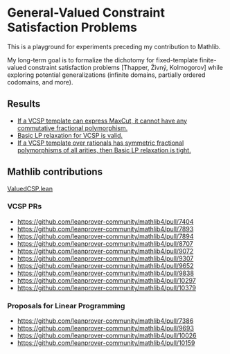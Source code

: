 # General-Valued Constraint Satisfaction Problems

This is a playground for experiments preceding my contribution to Mathlib.

My long-term goal is to formalize the dichotomy for fixed-template finite-valued constraint satisfaction problems [Thapper, Živný, Kolmogorov] while exploring potential generalizations (infinite domains, partially ordered codomains, and more).

## Results

* [If a VCSP template can express MaxCut, it cannot have any commutative fractional polymorphism.](https://github.com/madvorak/vcsp/blob/0c56fa679366db730fa428b82acedd041cb82df9/VCSP/Hardness.lean#L151)
* [Basic LP relaxation for VCSP is valid.](https://github.com/madvorak/vcsp/blob/0c56fa679366db730fa428b82acedd041cb82df9/VCSP/LinearRelaxation.lean#L273)
* [If a VCSP template over rationals has symmetric fractional polymorphisms of all arities, then Basic LP relaxation is tight.](https://github.com/madvorak/vcsp/blob/0c56fa679366db730fa428b82acedd041cb82df9/VCSP/LinearRelaxationAndSFP.lean#L392)

## Mathlib contributions

[ValuedCSP.lean](https://github.com/leanprover-community/mathlib4/blob/master/Mathlib/Combinatorics/Optimization/ValuedCSP.lean)

### VCSP PRs
* https://github.com/leanprover-community/mathlib4/pull/7404
* https://github.com/leanprover-community/mathlib4/pull/7893
* https://github.com/leanprover-community/mathlib4/pull/7894
* https://github.com/leanprover-community/mathlib4/pull/8707
* https://github.com/leanprover-community/mathlib4/pull/9072
* https://github.com/leanprover-community/mathlib4/pull/9307
* https://github.com/leanprover-community/mathlib4/pull/9652
* https://github.com/leanprover-community/mathlib4/pull/9838
* https://github.com/leanprover-community/mathlib4/pull/10297
* https://github.com/leanprover-community/mathlib4/pull/10379

### Proposals for Linear Programming
* https://github.com/leanprover-community/mathlib4/pull/7386
* https://github.com/leanprover-community/mathlib4/pull/9693
* https://github.com/leanprover-community/mathlib4/pull/10026
* https://github.com/leanprover-community/mathlib4/pull/10159
